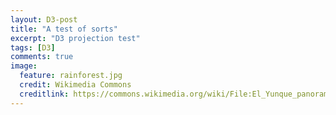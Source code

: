 ```yaml
---
layout: D3-post
title: "A test of sorts"
excerpt: "D3 projection test"
tags: [D3]
comments: true
image:
  feature: rainforest.jpg
  credit: Wikimedia Commons
  creditlink: https://commons.wikimedia.org/wiki/File:El_Yunque_panorama.jpg
---
```


<script src="//klevan.github.io/d3scripts/numRecords.js"></script>
<script src="//klevan.github.io/d3scripts/speciesRichness.js"></script>
<script src="//klevan.github.io/d3scripts/genusRichness.js"></script>
<script src="//klevan.github.io/d3scripts/subfamilyRichness.js"></script>

<center></center>


<script>

var width = 450,
    height = 450;

var projection = d3.geo.stereographic()
    .scale(123)
    .translate([width / 2, height / 2])
    .rotate([-20, 0])
    .clipAngle(180 - 1e-4)
    .clipExtent([[0, 0], [width, height]])
    .precision(.1);

var path = d3.geo.path()
    .projection(projection);

var graticule = d3.geo.graticule();

var svg = d3.select("center").append("svg")
    .attr("width", width)
    .attr("height", height);

svg.append("path")
    .datum(graticule)
    .attr("class", "graticule")
    .attr("d", path);

d3.json("//klevan.github.io/d3scripts/world-50m.json", function(error, world) {
  if (error) throw error;

  svg.insert("path", ".graticule")
      .datum(topojson.feature(world, world.objects.land))
      .attr("class", "land")
      .attr("d", path);

  svg.insert("path", ".graticule")
      .datum(topojson.mesh(world, world.objects.countries, function(a, b) { return a !== b; }))
      .attr("class", "boundary")
      .attr("d", path);
});

var ants = svg.append("g");
ants.selectAll("path")
  .data(numRecords.features)
  .enter()
  .append("path")
  .attr("fill", "#900")
  .attr("stroke", "#999")
  .attr("d", path);
  
d3.select(self.frameElement).style("height", height + "px");

</script>
